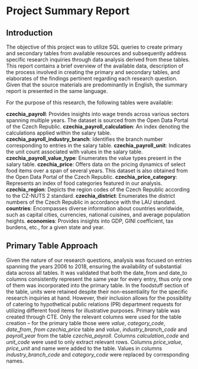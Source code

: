 # Project Summary Report

## Introduction
The objective of this project was to utilize SQL queries to create primary and secondary tables from available resources and subsequently address specific research inquiries through data analysis derived from these tables. This report contains a brief overview of the available data, description of the process involved in creating the primary and secondary tables, and elaborates of the findings pertinent regarding each research question. Given that the source materials are predominantly in English, the summary report is presented in the same language.

For the purpose of this research, the following tables were available:

**czechia_payroll**: Provides insights into wage trends across various sectors spanning multiple years. The dataset is sourced from the Open Data Portal of the Czech Republic.
**czechia_payroll_calculation**: An index denoting the calculations applied within the salary table.
**czechia_payroll_industry_branch**: Identifies the branch number corresponding to entries in the salary table.
**czechia_payroll_unit**: Indicates the unit count associated with values in the salary table.
**czechia_payroll_value_type**: Enumerates the value types present in the salary table.
**czechia_price**: Offers data on the pricing dynamics of select food items over a span of several years. This dataset is also obtained from the Open Data Portal of the Czech Republic.
**czechia_price_category**: Represents an index of food categories featured in our analysis.
**czechia_region**: Depicts the region codes of the Czech Republic according to the CZ-NUTS 2 standard.
**czechia_district**: Enumerates the district numbers of the Czech Republic in accordance with the LAU standard.
**countries**: Encompasses diverse information about countries worldwide, such as capital cities, currencies, national cuisines, and average population heights.
**economies**: Provides insights into GDP, GINI coefficient, tax burdens, etc., for a given state and year.

## Primary Table Approach

Given the nature of our research questions, analysis was focused on entries spanning the years 2006 to 2018, ensuring the availability of substantial data across all tables. It was validated that both the date_from and date_to columns consistently represent the same year for every entry, thus only one of them was incorporated into the primary table. In the foodstuff section of the table, units were retained despite their non-essentiality for the specific research inquiries at hand. However, their inclusion allows for the possibility of catering to hypothetical public relations (PR) department requests for utilizing different food items for illustrative purposes. Primary table was created through CTE. Only the relevant columns were used for the table creation – for the primary table those were *value*, *category_code*, *date_from*, *from czechia_price* table and *value*, *industry_branch_code* and *payroll_year* from the table *czechia_payroll*. Columns *calculation_code* and *unit_code* were used to only extract relevant rows. Columns *price_value*, *price_unit* and name were added to the table. Values in columns *industry_branch_code* and *category_code* were replaced by corresponding names. 
